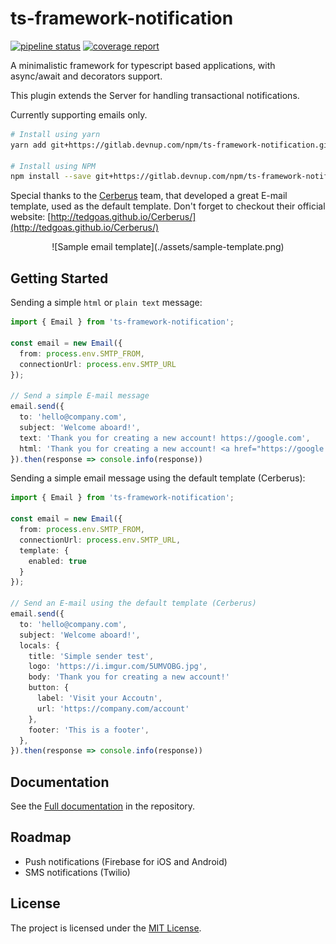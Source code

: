 ts-framework-notification
=========================

[![pipeline status](https://gitlab.devnup.com/npm/ts-framework-notification/badges/master/pipeline.svg)](https://gitlab.devnup.com/npm/ts-framework-notification/commits/master)
[![coverage report](https://gitlab.devnup.com/npm/ts-framework-notification/badges/master/coverage.svg)](https://gitlab.devnup.com/npm/ts-framework-notification/commits/master)

A minimalistic framework for typescript based applications, with async/await and decorators support.

This plugin extends the Server for handling transactional notifications. 

Currently supporting emails only.

```bash
# Install using yarn
yarn add git+https://gitlab.devnup.com/npm/ts-framework-notification.git#master

# Install using NPM
npm install --save git+https://gitlab.devnup.com/npm/ts-framework-notification.git#master
```

Special thanks to the [Cerberus](https://github.com/TedGoas/Cerberus) team, that developed a great E-mail template, used as the default template.
Don't forget to checkout their official website: [http://tedgoas.github.io/Cerberus/](http://tedgoas.github.io/Cerberus/)

<center>![Sample email template](./assets/sample-template.png)</center>


## Getting Started

Sending a simple `html` or `plain text` message:

```typescript
import { Email } from 'ts-framework-notification';

const email = new Email({
  from: process.env.SMTP_FROM,
  connectionUrl: process.env.SMTP_URL
});

// Send a simple E-mail message
email.send({
  to: 'hello@company.com',
  subject: 'Welcome aboard!',
  text: 'Thank you for creating a new account! https://google.com',
  html: 'Thank you for creating a new account! <a href="https://google.com>Click here to login</a>'
}).then(response => console.info(response))
```

Sending a simple email message using the default template (Cerberus):

```typescript
import { Email } from 'ts-framework-notification';

const email = new Email({
  from: process.env.SMTP_FROM,
  connectionUrl: process.env.SMTP_URL,
  template: {
    enabled: true
  }
});

// Send an E-mail using the default template (Cerberus)
email.send({
  to: 'hello@company.com',
  subject: 'Welcome aboard!',
  locals: {
    title: 'Simple sender test',
    logo: 'https://i.imgur.com/5UMVOBG.jpg',
    body: 'Thank you for creating a new account!'
    button: {
      label: 'Visit your Accoutn',
      url: 'https://company.com/account'
    },
    footer: 'This is a footer',
  },
}).then(response => console.info(response))
```

## Documentation

See the [Full documentation](./docs/index.md) in the repository.

## Roadmap

- Push notifications (Firebase for iOS and Android)
- SMS notifications (Twilio)

## License

The project is licensed under the [MIT License](./LICENSE.md).